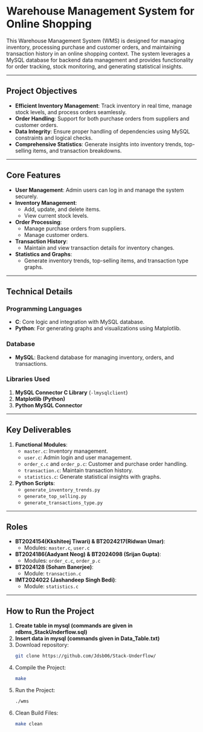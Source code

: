 # Warehouse Management System for Online Shopping

This Warehouse Management System (WMS) is designed for managing inventory, processing purchase and customer orders, and maintaining transaction history in an online shopping context. The system leverages a MySQL database for backend data management and provides functionality for order tracking, stock monitoring, and generating statistical insights.

---

## **Project Objectives**
- **Efficient Inventory Management**: Track inventory in real time, manage stock levels, and process orders seamlessly.
- **Order Handling**: Support for both purchase orders from suppliers and customer orders.
- **Data Integrity**: Ensure proper handling of dependencies using MySQL constraints and logical checks.
- **Comprehensive Statistics**: Generate insights into inventory trends, top-selling items, and transaction breakdowns.

---

## **Core Features**
- **User Management**: Admin users can log in and manage the system securely.
- **Inventory Management**:
  - Add, update, and delete items.
  - View current stock levels.
- **Order Processing**:
  - Manage purchase orders from suppliers.
  - Manage customer orders.
- **Transaction History**:
  - Maintain and view transaction details for inventory changes.
- **Statistics and Graphs**:
  - Generate inventory trends, top-selling items, and transaction type graphs.

---

## **Technical Details**
### **Programming Languages**
- **C**: Core logic and integration with MySQL database.
- **Python**: For generating graphs and visualizations using Matplotlib.

### **Database**
- **MySQL**: Backend database for managing inventory, orders, and transactions.

### **Libraries Used**
1. **MySQL Connector C Library** (`-lmysqlclient`)
2. **Matplotlib (Python)**
3. **Python MySQL Connector**

---

## **Key Deliverables**
1. **Functional Modules**:
   - `master.c`: Inventory management.
   - `user.c`: Admin login and user management.
   - `order_c.c` and `order_p.c`: Customer and purchase order handling.
   - `transaction.c`: Maintain transaction history.
   - `statistics.c`: Generate statistical insights with graphs.
2. **Python Scripts**:
   - `generate_inventory_trends.py`
   - `generate_top_selling.py`
   - `generate_transactions_type.py`

---

## **Roles**
- **BT2024154(Kkshiteej Tiwari) & BT2024217(Ridwan Umar)**:
  - Modules: `master.c`, `user.c`
- **BT2024186(Aadyant Neog) & BT2024098 (Srijan Gupta)**:
  - Modules: `order_c.c`, `order_p.c`
- **BT2024128 (Soham Banerjee)**:
  - Module: `transaction.c`
- **IMT2024022 (Jashandeep Singh Bedi)**:
  - Module: `statistics.c`

---

## **How to Run the Project**
1. **Create table in mysql (commands are given in rdbms_StackUnderflow.sql)**
2. **Insert data in mysql (commands given in Data_Table.txt)**
3. Download repository:
   ```bash
   git clone https://github.com/Jdsb06/Stack-Underflow/
4. Compile the Project:
   ```bash
   make
5. Run the Project:
   ```bash
   ./wms
6. Clean Build Files:
   ```bash
   make clean
